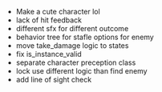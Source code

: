 - Make a cute character lol
- lack of hit feedback
- different sfx for different outcome
- behavior tree for stafle options for enemy
- move take_damage logic to states
- fix is_instance_valid 
- separate character preception class
- lock use different logic than find enemy
- add line of sight check